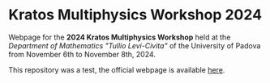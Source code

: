 Kratos Multiphysics Workshop 2024
=========================

Webpage for the **2024 Kratos Multiphysics Workshop** held at the *Department of Mathematics "Tullio Levi-Civita"* of the University of Padova from November 6th to November 8th, 2024.

This repository was a test, the official webpage is available [here](https://kratosmultiphysics.github.io/Kratos/pages/Kratos/Workshops/2024_UNIPD/Event/index.html).
